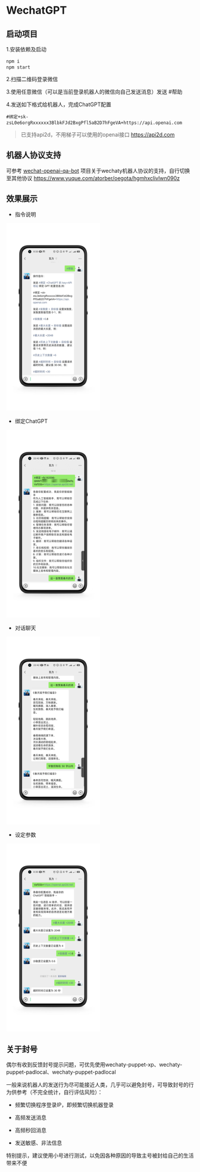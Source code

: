 # WechatGPT

## 启动项目

1.安装依赖及启动

```
npm i
npm start
```

2.扫描二维码登录微信

3.使用任意微信（可以是当前登录机器人的微信向自己发送消息）发送 #帮助

4.发送如下格式给机器人，完成ChatGPT配置

```
#绑定+sk-zsL0e6orgRxxxxxx3BlbkFJd2BxgPfl5aB2D7hFgeVA+https://api.openai.com 
```

> 已支持api2d，不用梯子可以使用的openai接口 https://api2d.com

## 机器人协议支持

可参考 [wechat-openai-qa-bot](https://github.com/choogoo/wechat-openai-qa-bot) 项目关于wechaty机器人协议的支持，自行切换至其他协议 https://www.yuque.com/atorber/oegota/hgmhxclivlwn090z

## 效果展示

- 指令说明

<img src="./docs/4.jpeg" width="50%" height="50%" />

- 绑定ChatGPT

<img src="./docs/2.jpeg" width="50%" height="50%" />

- 对话聊天

<img src="./docs/3.jpeg" width="50%" height="50%" />

- 设定参数

<img src="./docs/5.jpeg" width="50%" height="50%" />

## 关于封号

偶尔有收到反馈封号提示问题，可优先使用wechaty-puppet-xp、wechaty-puppet-padlocal、wechaty-puppet-padlocal

一般来说机器人的发送行为尽可能接近人类，几乎可以避免封号，可导致封号的行为供参考（不完全统计，自行评估风险）：

- 频繁切换程序登录IP，即频繁切换机器登录

- 高频发送消息

- 高频秒回消息

- 发送敏感、非法信息

特别提示，建议使用小号进行测试，以免因各种原因的导致主号被封给自己的生活带来不便
